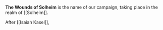 **The Wounds of Solheim** is the name of our campaign, taking place in the realm of [[Solheim]].

After [[Isaiah Kasel]],